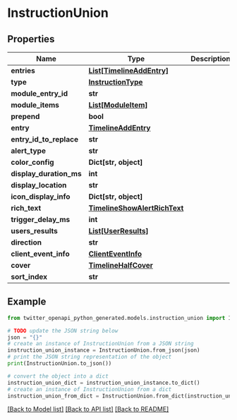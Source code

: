 # InstructionUnion


## Properties

Name | Type | Description | Notes
------------ | ------------- | ------------- | -------------
**entries** | [**List[TimelineAddEntry]**](TimelineAddEntry.md) |  | 
**type** | [**InstructionType**](InstructionType.md) |  | 
**module_entry_id** | **str** |  | 
**module_items** | [**List[ModuleItem]**](ModuleItem.md) |  | 
**prepend** | **bool** |  | [optional] 
**entry** | [**TimelineAddEntry**](TimelineAddEntry.md) |  | 
**entry_id_to_replace** | **str** |  | 
**alert_type** | **str** |  | [optional] 
**color_config** | **Dict[str, object]** |  | [optional] 
**display_duration_ms** | **int** |  | [optional] 
**display_location** | **str** |  | [optional] 
**icon_display_info** | **Dict[str, object]** |  | [optional] 
**rich_text** | [**TimelineShowAlertRichText**](TimelineShowAlertRichText.md) |  | 
**trigger_delay_ms** | **int** |  | [optional] 
**users_results** | [**List[UserResults]**](UserResults.md) |  | 
**direction** | **str** |  | 
**client_event_info** | [**ClientEventInfo**](ClientEventInfo.md) |  | 
**cover** | [**TimelineHalfCover**](TimelineHalfCover.md) |  | 
**sort_index** | **str** |  | [optional] 

## Example

```python
from twitter_openapi_python_generated.models.instruction_union import InstructionUnion

# TODO update the JSON string below
json = "{}"
# create an instance of InstructionUnion from a JSON string
instruction_union_instance = InstructionUnion.from_json(json)
# print the JSON string representation of the object
print(InstructionUnion.to_json())

# convert the object into a dict
instruction_union_dict = instruction_union_instance.to_dict()
# create an instance of InstructionUnion from a dict
instruction_union_from_dict = InstructionUnion.from_dict(instruction_union_dict)
```
[[Back to Model list]](../README.md#documentation-for-models) [[Back to API list]](../README.md#documentation-for-api-endpoints) [[Back to README]](../README.md)



